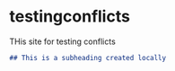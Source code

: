 # testingconflicts
 THis site for testing conflicts

  ```md
  ## This is a subheading created locally

